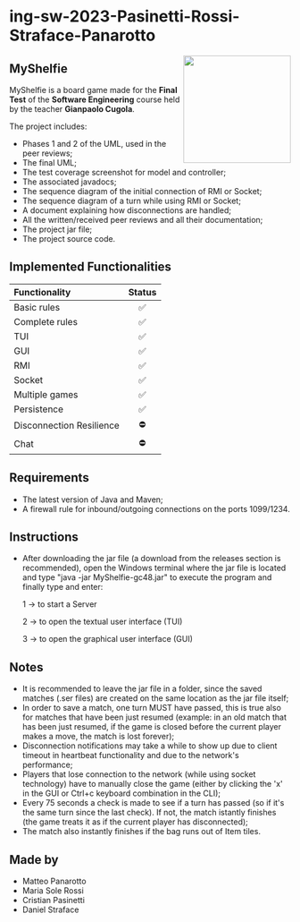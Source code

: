 # ing-sw-2023-Pasinetti-Rossi-Straface-Panarotto

<img src="https://casualgamerevolution.b-cdn.net/sites/default/files/styles/content/public/field/image/351.png?itok=jmgzZxmE" width=192px height=192 px align="right" />

## MyShelfie
MyShelfie is a board game made for the **Final Test** of the **Software Engineering** course held by the teacher **Gianpaolo Cugola**.


The project includes:
* Phases 1 and 2 of the UML, used in the peer reviews;
* The final UML;
* The test coverage screenshot for model and controller;
* The associated javadocs;
* The sequence diagram of the initial connection of RMI or Socket;
* The sequence diagram of a turn while using RMI or Socket;
* A document explaining how disconnections are handled;
* All the written/received peer reviews and all their documentation;
* The project jar file;
* The project source code.

## Implemented Functionalities
| Functionality            |                                                       Status                                                       |
|:-------------------------|:------------------------------------------------------------------------------------------------------------------:|
| Basic rules              |                                                         ✅                                                          |
| Complete rules           |                                                         ✅                                                          |
| TUI                      |                                                         ✅                                                          |
| GUI                      |                                                         ✅                                                          |
| RMI                      |                                                         ✅                                                          |
| Socket                   |                                                         ✅                                                          |
| Multiple games           |                                                         ✅                                                          |
| Persistence              |                                                         ✅                                                          |
| Disconnection Resilience |                                                         ⛔                                                          |
| Chat                     |                                                         ⛔                                                          |


<!--
[![RED](http://placehold.it/15/f03c15/f03c15)](#)
[![YELLOW](http://placehold.it/15/ffdd00/ffdd00)](#)
[![GREEN](http://placehold.it/15/44bb44/44bb44)](#)
-->

## Requirements
* The latest version of Java and Maven;
* A firewall rule for inbound/outgoing connections on the ports 1099/1234.


## Instructions
* After downloading the jar file (a download from the releases section is recommended), open the Windows terminal where the jar file is located and type "java -jar MyShelfie-gc48.jar" to execute the program and finally type and enter:

    1 -> to start a Server 

    2 -> to open the textual user interface (TUI)
  
    3 -> to open the graphical user interface (GUI)

## Notes
* It is recommended to leave the jar file in a folder, since the saved matches (.ser files) are created on the same location as the jar file itself;
* In order to save a match, one turn MUST have passed, this is true also for matches that have been just resumed (example: in an old match that has been just resumed, if the game is closed before the current player makes a move, the match is lost forever); 
* Disconnection notifications may take a while to show up due to client timeout in heartbeat functionality and due to the network's performance;
* Players that lose connection to the network (while using socket technology) have to manually close the game (either by clicking the 'x' in the GUI or Ctrl+c keyboard combination in the CLI);
* Every 75 seconds a check is made to see if a turn has passed (so if it's the same turn since the last check). If not, the match istantly finishes (the game treats it as if the current player has disconnected);
* The match also instantly finishes if the bag runs out of Item tiles.



## Made by
* Matteo Panarotto
* Maria Sole Rossi
* Cristian Pasinetti
* Daniel Straface

